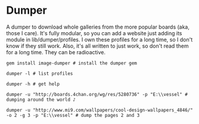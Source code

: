 Dumper
======

A dumper to download whole galleries from the more popular boards (aka, those I care).
It's fully modular, so you can add a website just adding its module in lib/dumper/profiles.
I own these profiles for a long time, so I don't know if they still work.
Also, it's all written to just work, so don't read them for a long time. They can be radioactive.


`gem install image-dumper # install the dumper gem`

`dumper -l # list profiles`

`dumper -h # get help`

`dumper -u "http://boards.4chan.org/wg/res/5280736" -p "E:\\vessel" # dumping around the world ♪`

`dumper -u "http://www.mi9.com/wallpapers/cool-design-wallpapers_4846/" -o 2 -g 3 -p "E:\\vessel" # dump the pages 2 and 3`